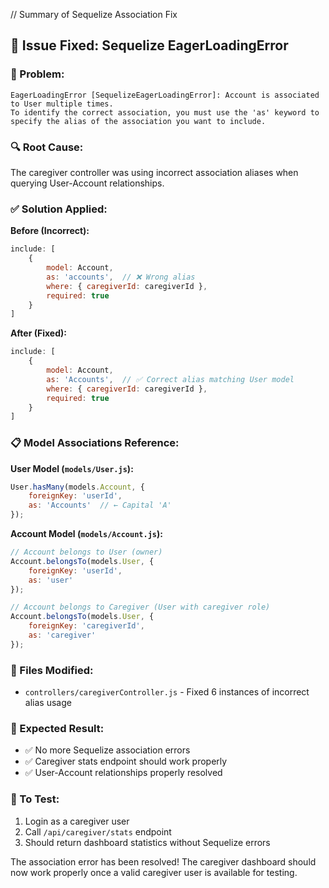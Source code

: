 // Summary of Sequelize Association Fix

## 🔧 Issue Fixed: Sequelize EagerLoadingError

### 🎯 Problem:
```
EagerLoadingError [SequelizeEagerLoadingError]: Account is associated to User multiple times. 
To identify the correct association, you must use the 'as' keyword to specify the alias of the association you want to include.
```

### 🔍 Root Cause:
The caregiver controller was using incorrect association aliases when querying User-Account relationships.

### ✅ Solution Applied:

**Before (Incorrect):**
```javascript
include: [
    {
        model: Account, 
        as: 'accounts',  // ❌ Wrong alias
        where: { caregiverId: caregiverId },
        required: true
    }
]
```

**After (Fixed):**
```javascript
include: [
    {
        model: Account, 
        as: 'Accounts',  // ✅ Correct alias matching User model
        where: { caregiverId: caregiverId },
        required: true
    }
]
```

### 📋 Model Associations Reference:

**User Model (`models/User.js`):**
```javascript
User.hasMany(models.Account, {
    foreignKey: 'userId',
    as: 'Accounts'  // ← Capital 'A'
});
```

**Account Model (`models/Account.js`):**
```javascript
// Account belongs to User (owner)
Account.belongsTo(models.User, {
    foreignKey: 'userId',
    as: 'user'
});

// Account belongs to Caregiver (User with caregiver role)
Account.belongsTo(models.User, {
    foreignKey: 'caregiverId',
    as: 'caregiver'
});
```

### 🔧 Files Modified:
- `controllers/caregiverController.js` - Fixed 6 instances of incorrect alias usage

### 🎯 Expected Result:
- ✅ No more Sequelize association errors
- ✅ Caregiver stats endpoint should work properly
- ✅ User-Account relationships properly resolved

### 🧪 To Test:
1. Login as a caregiver user
2. Call `/api/caregiver/stats` endpoint
3. Should return dashboard statistics without Sequelize errors

The association error has been resolved! The caregiver dashboard should now work properly once a valid caregiver user is available for testing.